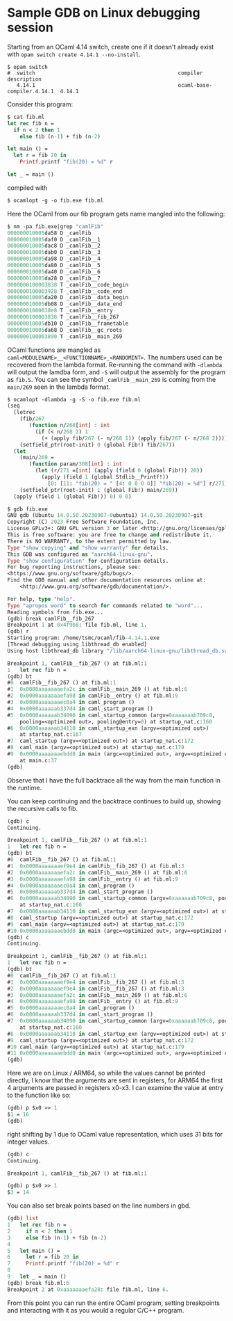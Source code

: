 # Sample GDB on Linux debugging session

Starting from an OCaml 4.14 switch, create one if it doesn't already exist with `opam switch create 4.14.1 --no-install`.

``` shell
$ opam switch
#  switch                                              compiler                    description
   4.14.1                                              ocaml-base-compiler.4.14.1  4.14.1
```

Consider this program:

``` ocaml
$ cat fib.ml
let rec fib n =
  if n < 2 then 1
	else fib (n-1) + fib (n-2)

let main () =
  let r = fib 20 in
	Printf.printf "fib(20) = %d" r

let _ = main ()
```

compiled with

``` ocaml
$ ocamlopt -g -o fib.exe fib.ml
```

Here the OCaml from our fib program gets name mangled into the following:

``` ocaml
$ nm -pa fib.exe|grep "camlFib"
000000010005da58 D _camlFib
000000010005daf0 D _camlFib__1
000000010005dac8 D _camlFib__2
000000010005dab0 D _camlFib__3
000000010005da98 D _camlFib__4
000000010005da80 D _camlFib__5
000000010005da40 D _camlFib__6
000000010005da28 D _camlFib__7
0000000100003838 T _camlFib__code_begin
0000000100003928 T _camlFib__code_end
000000010005da20 D _camlFib__data_begin
000000010005db08 D _camlFib__data_end
00000001000038e8 T _camlFib__entry
0000000100003838 T _camlFib__fib_267
000000010005db10 D _camlFib__frametable
000000010005da68 D _camlFib__gc_roots
0000000100003890 T _camlFib__main_269
```

OCaml functions are mangled as `caml<MODULENAME>__<FUNCTIONNAME>_<RANDOMINT>`. The numbers used can be recovered from the lambda format. Re-running the command with `-dlambda` will output the lamdba form, and `-S` will output the assembly for the program as `fib.S`. You can see the symbol `_camlFib__main_269` is coming from the `main/269` seen in the lambda format.

``` ocaml
$ ocamlopt -dlambda -g -S -o fib.exe fib.ml
(seq
  (letrec
    (fib/267
       (function n/268[int] : int
         (if (< n/268 2) 1
           (+ (apply fib/267 (- n/268 1)) (apply fib/267 (- n/268 2))))))
    (setfield_ptr(root-init) 0 (global Fib!) fib/267))
  (let
    (main/269 =
       (function param/308[int] : int
         (let (r/271 =[int] (apply (field 0 (global Fib!)) 20))
           (apply (field 1 (global Stdlib__Printf!))
             [0: [11: "fib(20) = " [4: 0 0 0 0]] "fib(20) = %d"] r/271))))
    (setfield_ptr(root-init) 1 (global Fib!) main/269))
  (apply (field 1 (global Fib!)) 0) 0 0)
```

``` ocaml
$ gdb fib.exe
GNU gdb (Ubuntu 14.0.50.20230907-0ubuntu1) 14.0.50.20230907-git
Copyright (C) 2023 Free Software Foundation, Inc.
License GPLv3+: GNU GPL version 3 or later <http://gnu.org/licenses/gpl.html>
This is free software: you are free to change and redistribute it.
There is NO WARRANTY, to the extent permitted by law.
Type "show copying" and "show warranty" for details.
This GDB was configured as "aarch64-linux-gnu".
Type "show configuration" for configuration details.
For bug reporting instructions, please see:
<https://www.gnu.org/software/gdb/bugs/>.
Find the GDB manual and other documentation resources online at:
    <http://www.gnu.org/software/gdb/documentation/>.

For help, type "help".
Type "apropos word" to search for commands related to "word"...
Reading symbols from fib.exe...
(gdb) break camlFib__fib_267
Breakpoint 1 at 0x4f9b8: file fib.ml, line 1.
(gdb) r
Starting program: /home/tsmc/ocaml/fib-4.14.1.exe 
[Thread debugging using libthread_db enabled]
Using host libthread_db library "/lib/aarch64-linux-gnu/libthread_db.so.1".

Breakpoint 1, camlFib__fib_267 () at fib.ml:1
1	let rec fib n =
(gdb) bt
#0  camlFib__fib_267 () at fib.ml:1
#1  0x0000aaaaaaaefa2c in camlFib__main_269 () at fib.ml:6
#2  0x0000aaaaaaaefa98 in camlFib__entry () at fib.ml:9
#3  0x0000aaaaaaaec0a4 in caml_program ()
#4  0x0000aaaaaab337d4 in caml_start_program ()
#5  0x0000aaaaaab34090 in caml_startup_common (argv=0xaaaaaab709c8, 
    pooling=<optimized out>, pooling@entry=0) at startup_nat.c:160
#6  0x0000aaaaaab34110 in caml_startup_exn (argv=<optimized out>)
    at startup_nat.c:167
#7  caml_startup (argv=<optimized out>) at startup_nat.c:172
#8  caml_main (argv=<optimized out>) at startup_nat.c:179
#9  0x0000aaaaaaaebdd0 in main (argc=<optimized out>, argv=<optimized out>)
    at main.c:37
(gdb) 

```

Observe that I have the full backtrace all the way from the main function in the runtime.

You can keep continuing and the backtrace continues to build up, showing the recursive calls to fib.

``` ocaml
(gdb) c
Continuing.

Breakpoint 1, camlFib__fib_267 () at fib.ml:1
1	let rec fib n =
(gdb) bt
#0  camlFib__fib_267 () at fib.ml:1
#1  0x0000aaaaaaaef9e4 in camlFib__fib_267 () at fib.ml:3
#2  0x0000aaaaaaaefa2c in camlFib__main_269 () at fib.ml:6
#3  0x0000aaaaaaaefa98 in camlFib__entry () at fib.ml:9
#4  0x0000aaaaaaaec0a4 in caml_program ()
#5  0x0000aaaaaab337d4 in caml_start_program ()
#6  0x0000aaaaaab34090 in caml_startup_common (argv=0xaaaaaab709c8, pooling=<optimized out>, pooling@entry=0)
    at startup_nat.c:160
#7  0x0000aaaaaab34110 in caml_startup_exn (argv=<optimized out>) at startup_nat.c:167
#8  caml_startup (argv=<optimized out>) at startup_nat.c:172
#9  caml_main (argv=<optimized out>) at startup_nat.c:179
#10 0x0000aaaaaaaebdd0 in main (argc=<optimized out>, argv=<optimized out>) at main.c:37
(gdb) c
Continuing.

Breakpoint 1, camlFib__fib_267 () at fib.ml:1
1	let rec fib n =
(gdb) bt
#0  camlFib__fib_267 () at fib.ml:1
#1  0x0000aaaaaaaef9e4 in camlFib__fib_267 () at fib.ml:3
#2  0x0000aaaaaaaef9e4 in camlFib__fib_267 () at fib.ml:3
#3  0x0000aaaaaaaefa2c in camlFib__main_269 () at fib.ml:6
#4  0x0000aaaaaaaefa98 in camlFib__entry () at fib.ml:9
#5  0x0000aaaaaaaec0a4 in caml_program ()
#6  0x0000aaaaaab337d4 in caml_start_program ()
#7  0x0000aaaaaab34090 in caml_startup_common (argv=0xaaaaaab709c8, pooling=<optimized out>, pooling@entry=0)
    at startup_nat.c:160
#8  0x0000aaaaaab34110 in caml_startup_exn (argv=<optimized out>) at startup_nat.c:167
#9  caml_startup (argv=<optimized out>) at startup_nat.c:172
#10 caml_main (argv=<optimized out>) at startup_nat.c:179
#11 0x0000aaaaaaaebdd0 in main (argc=<optimized out>, argv=<optimized out>) at main.c:37
(gdb)
```

Here we are on Linux / ARM64, so while the values cannot be printed directly, I know that the arguments are sent in registers, for ARM64 the first 4 arguments are passed in registers x0-x3. I can examine the value at entry to the function like so:

``` ocaml
(gdb) p $x0 >> 1
$1 = 16
(gdb) 
```
right shifting by 1 due to OCaml value representation, which uses 31 bits for integer values.

``` ocaml
(gdb) c
Continuing.

Breakpoint 1, camlFib__fib_267 () at fib.ml:1

(gdb) p $x0 >> 1
$3 = 14
```

You can also set break points based on the line numbers in gbd.

``` ocaml
(gdb) list
1	let rec fib n =
2	  if n < 2 then 1
3	  else fib (n-1) + fib (n-2)
4	
5	let main () =
6	  let r = fib 20 in
7	  Printf.printf "fib(20) = %d" r
8	
9	let _ = main ()
(gdb) break fib.ml:6
Breakpoint 2 at 0xaaaaaaaefa28: file fib.ml, line 6.
```

From this point you can run the entire OCaml program, setting breakpoints and interacting with it as you would a regular C/C++ program. 

